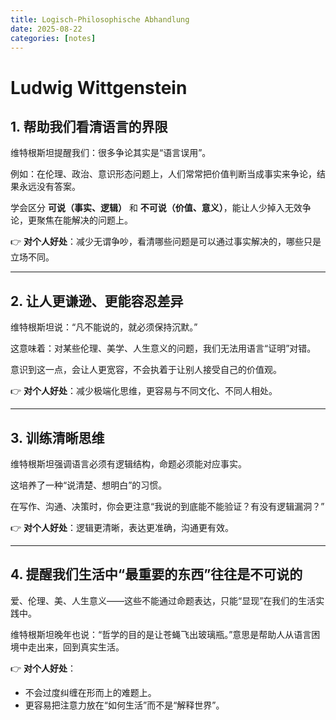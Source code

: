 ```yaml
---
title: Logisch-Philosophische Abhandlung
date: 2025-08-22
categories: [notes]
---
```

# Ludwig Wittgenstein

## 1. 帮助我们看清语言的界限
维特根斯坦提醒我们：很多争论其实是“语言误用”。  

例如：在伦理、政治、意识形态问题上，人们常常把价值判断当成事实来争论，结果永远没有答案。  

学会区分 **可说（事实、逻辑）** 和 **不可说（价值、意义）**，能让人少掉入无效争论，更聚焦在能解决的问题上。  

👉 **对个人好处**：减少无谓争吵，看清哪些问题是可以通过事实解决的，哪些只是立场不同。  

---

## 2. 让人更谦逊、更能容忍差异
维特根斯坦说：“凡不能说的，就必须保持沉默。”  

这意味着：对某些伦理、美学、人生意义的问题，我们无法用语言“证明”对错。  

意识到这一点，会让人更宽容，不会执着于让别人接受自己的价值观。  

👉 **对个人好处**：减少极端化思维，更容易与不同文化、不同人相处。  

---

## 3. 训练清晰思维
维特根斯坦强调语言必须有逻辑结构，命题必须能对应事实。  

这培养了一种“说清楚、想明白”的习惯。  

在写作、沟通、决策时，你会更注意“我说的到底能不能验证？有没有逻辑漏洞？”  

👉 **对个人好处**：逻辑更清晰，表达更准确，沟通更有效。  

---

## 4. 提醒我们生活中“最重要的东西”往往是不可说的
爱、伦理、美、人生意义——这些不能通过命题表达，只能“显现”在我们的生活实践中。  

维特根斯坦晚年也说：“哲学的目的是让苍蝇飞出玻璃瓶。”意思是帮助人从语言困境中走出来，回到真实生活。  

👉 **对个人好处**：  
- 不会过度纠缠在形而上的难题上。  
- 更容易把注意力放在“如何生活”而不是“解释世界”。  

